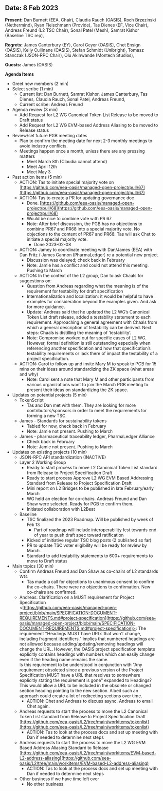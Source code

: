 ## Date: 8 Feb 2023

**Present:** Dan Burnett (EEA, Chair), Claudia Rauch (OASIS),  Roch Brzezinski (Nethermind), Ryan Fleischmann (Provide), Tas Dienes (EF, Vice Chair), Andreas Freund (L2 TSC Chair), Sonal Patel (Mesh)​​, Samrat Kishor (Baseline TSC rep),

**Regrets:** James Canterbury (EY), Carol Geyer (OASIS), Chet Ensign (OASIS), Kelly Cullinane (OASIS), Stefan Schmidt (Unibright), Tomasz Stanczak (JSON-RPC Chair), Olu Akinwande (Montech Studios), 

**Guests:** James (OASIS)

**Agenda Items**

* Greet new members (2 min)
* Select scribe (1 min)
    * Current list: Dan Burnett, Samrat Kishor, James Canterbury, Tas Dienes, Claudia Rauch, Sonal Patel, Andreas Freund,
    * Current scribe: Andreas Freund
* Agenda review (3 min)
    * Add Request for L2 WG Canonical Token List Release to be moved to Draft status
    * Add Request for L2 WG EVM-based Address Aliasing to be moved to Release status
* Review/set future PGB meeting dates
    * Plan to confirm the meeting date for next 2-3 monthly meetings to avoid industry conflicts. 
    * Meetings happen once a month, unless there are any pressing matters
        * Meet March 8th (Claudia cannot attend)
        * Meet April 12th
        * Meet May 3
* Past action items (5 min)
    * ACTION: Tas to initiate special majority vote on  [https://github.com/eea-oasis/managed-open-project/pull/67](https://github.com/eea-oasis/managed-open-project/pull/67) 
    * ACTION: Tas to create a PR for updating governance doc 
        * Done. [https://github.com/eea-oasis/managed-open-project/pull/68](https://github.com/eea-oasis/managed-open-project/pull/68) 
        * Would be nice to combine vote with PR 67
        * Note: After brief discussion, the PGB has no objections to combine PR67 and PR68 into a special majority vote. No objections to the content of PR67 and PR68. Tas will ask Chet to initiate a special majority vote. 
            * Done 2023-02-08
    * ACTION: Jamey to coordinate meeting with Dan/James (EEA) with Dan Fritz / James Gannon (PharmaLedger) re a potential new project
        * Discussion was delayed; check back in February
        * Note: Jamie has a conflict and could not attend this meeting. Pushing to March
    * ACTION: In the context of the L2 group, Dan to ask Chaals for suggestions on:
        * Question from Andreas regarding what the meaning is of the requirement for testability for draft specification
        * Internationalization and localization: it would be helpful to have examples for consideration beyond the examples given. And ask for more guidance.
        * Update: Andreas said that he updated the L2 WG’s Canonical Token List draft release, added a testability statement to each requirement. Approaching a general agreement with Chaals from which a general description of testability can be derived. Next steps: Chaals is distilling the meaning of ‘testability’.
        * Note: Compromise worked out for specific cases of L2 WG. However, formal definition is still outstanding especially when referencing another specification and how that specification’s testability requirements or lack there of impact the testability of a project specification.
    * ACTION: Carol to follow up and invite Mary M to speak to PGB for 15 mins on their ideas around standardizing the ZK space (what areas and why)
        * Note: Carol sent a note that Mary M and other participants from various organizations want to join the March PGB meeting to present their ideas on standardizing the ZK space. 
* Updates on potential projects (5 min)
    * TokenScript
        * Tas and Dan met with them. They are looking for more contributors/sponsors in order to meet the requirements for forming a new TSC.
    * James - Standards for sustainability tokens
        * Tabled for now, check back in February 
        * Note: Jamie not present. Pushing to March
    * James - pharmaceutical traceability ledger, PharmaLedger Alliance
        * Check back in February 
        * Note: Jamie not present. Pushing to March
* Updates on existing projects (10 min)
    * JSON-RPC API standardization (INACTIVE)
    * Layer 2 Working Group
        * Ready to start process to move L2 Canonical Token List standard from Release to Project Specification Draft
        * Ready to start process Approve L2 WG EVM Based Addressing Standard from Release to Project Specification Draft
        * Mini report on L2 Bridges to be published in late February/early March
        * WG held an election for co-chairs. Andreas Freund and Dan Shaw were selected. Ready for PGB to confirm them.
        * Initiated collaboration with L2Beat
    * Baseline
        * TSC finalized the 2023 Roadmap. Will be published by week of Feb 13
            * Part of roadmap will include interoperability fest towards end of year to push draft spec toward ratification
        * Kicked of initiative regular TSC blog posts (2 published so far)
        * PR to update TSC voter eligibility will be ready for review by March.
        * Standard to add testability statements to 600+ requirements to move to Draft status  
* Main topics (30 min) 
    * Confirm Andreas Freund and Dan Shaw as co-chairs of L2 standards WG.
        * Tas made a call for objections to unanimous consent to confirm the co-chairs. There were no objections to confirmation. New co-chairs are confirmed.
    * Andreas: Clarification on a MUST requirement for Project Specification \
&lt;[https://github.com/eea-oasis/managed-open-project/blob/main/SPECIFICATION-DOCUMENT-REQUIREMENTS.md#project-specification](https://github.com/eea-oasis/managed-open-project/blob/main/SPECIFICATION-DOCUMENT-REQUIREMENTS.md#project-specification)>:
           The requirement "Headings MUST have URLs that won't change, including fragment identifiers." implies that numbered headings are not allowed because adding/updating/removing headings will change the URL. However, the OASIS project specification template explicitly contains headings with numbers which can easily change even if the heading name remains the same. \
Is this requirement to be understood in conjunction with "Any requirement obsoleted since a previous version of the Project Specification MUST have a URL that resolves to somewhere explicitly stating the requirement is gone" expanded to Headings? This would allow a URL to be included in the obsolete or changed section heading pointing to the new section. Albeit such an approach could create a lot of redirecting sections over time.
        * ACTION: Chet and Andreas to discuss async. Andreas to email Chet again.
    * Andreas requests to start the process to move the L2 Canonical Token List standard from Release to Project Specification Draft [https://github.com/eea-oasis/L2/tree/main/workitems/tokenlist](https://github.com/eea-oasis/L2/tree/main/workitems/tokenlist)
        * ACTION: Tas to look at the process docs and set up meeting with Dan if needed to determine next steps
    * Andreas requests to start the process to move the L2 WG EVM Based Address Aliasing Standard to Release  \
[https://github.com/eea-oasis/L2/tree/main/workitems/EVM-based-L2-address-aliasing](https://github.com/eea-oasis/L2/tree/main/workitems/EVM-based-L2-address-aliasing)
        * ACTION: Tas to look at the process docs and set up meeting with Dan if needed to determine next steps
    * Other business if we have time left over
        * No other business
        
       
